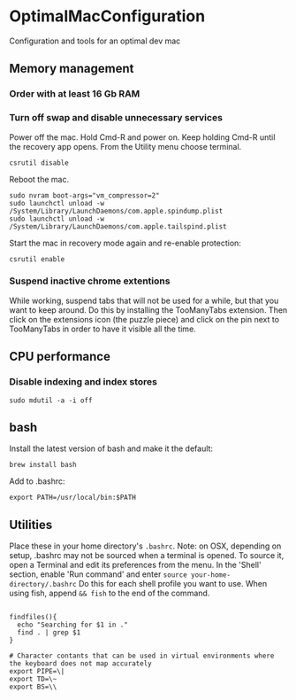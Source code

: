 # OptimalMacConfiguration
Configuration and tools for an optimal dev mac

## Memory management

### Order with at least 16 Gb RAM

### Turn off swap and disable unnecessary services

Power off the mac. Hold Cmd-R and power on. Keep holding Cmd-R until the recovery app opens. From the Utility menu choose terminal.

```
csrutil disable
```

Reboot the mac.

```
sudo nvram boot-args="vm_compressor=2"
sudo launchctl unload -w /System/Library/LaunchDaemons/com.apple.spindump.plist
sudo launchctl unload -w /System/Library/LaunchDaemons/com.apple.tailspind.plist
```

Start the mac in recovery mode again and re-enable protection:

```
csrutil enable
```

### Suspend inactive chrome extentions

While working, suspend tabs that will not be used for a while, but that you want to keep around. Do this by installing the TooManyTabs extension. Then click on the extensions icon (the puzzle piece) and click on the pin next to TooManyTabs in order to have it visible all the time.

## CPU performance

### Disable indexing and index stores

```
sudo mdutil -a -i off

```

## bash

Install the latest version of bash and make it the default:

```
brew install bash
```

Add to .bashrc:

```
export PATH=/usr/local/bin:$PATH
```

## Utilities

Place these in your home directory's ```.bashrc```. Note: on OSX, depending on setup, .bashrc may not be sourced when a terminal is opened. To source it, open a Terminal and edit its preferences from the menu. In the 'Shell' section, enable 'Run command' and enter ```source your-home-directory/.bashrc``` Do this for each shell profile you want to use. When using fish, append ```&& fish``` to the end of the command.
```

findfiles(){
  echo "Searching for $1 in ."
  find . | grep $1
}

# Character contants that can be used in virtual environments where the keyboard does not map accurately
export PIPE=\|
export TD=\~
export BS=\\
```

